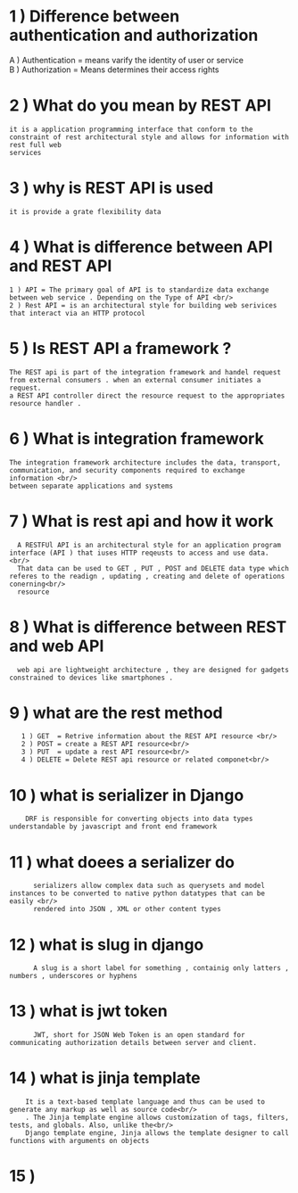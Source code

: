 
# 1 ) Difference between authentication and authorization

  A ) Authentication  = means varify the identity of user or service <br/>
  B ) Authorization   = Means determines their access rights
  
  
# 2 ) What do you mean by REST API

    it is a application programming interface that conform to the constraint of rest architectural style and allows for information with rest full web 
    services
    
# 3 ) why is REST API is used
    
    it is provide a grate flexibility data
    
# 4 ) What is difference between API and REST API

    1 ) API = The primary goal of API is to standardize data exchange between web service . Depending on the Type of API <br/>
    2 ) Rest API = is an architectural style for building web serivices that interact via an HTTP protocol
    
 # 5 ) Is REST API a framework ?
 
    The REST api is part of the integration framework and handel request from external consumers . when an external consumer initiates a request. 
    a REST API controller direct the resource request to the appropriates resource handler .
    
  # 6 ) What is integration framework
    The integration framework architecture includes the data, transport, communication, and security components required to exchange information <br/>
    between separate applications and systems
    
 # 7 ) What is rest api and how it work
  
      A RESTFUl API is an architectural style for an application program interface (API ) that iuses HTTP reqeusts to access and use data. <br/>
      That data can be used to GET , PUT , POST and DELETE data type which referes to the readign , updating , creating and delete of operations conerning<br/>
      resource
      
  # 8 ) What is difference between REST and web API
  
      web api are lightweight architecture , they are designed for gadgets constrained to devices like smartphones . 
      
  # 9 ) what are the rest method 
  
       1 ) GET  = Retrive information about the REST API resource <br/>
       2 ) POST = create a REST API resource<br/>
       3 ) PUT  = update a rest API resource<br/>
       4 ) DELETE = Delete REST api resource or related componet<br/>
       
  # 10 ) what is serializer in Django
  
        DRF is responsible for converting objects into data types understandable by javascript and front end framework
        
  # 11 ) what doees a serializer do
        
          serializers allow complex data such as querysets and model instances to be converted to native python datatypes that can be easily <br/>
          rendered into JSON , XML or other content types
          
   # 12 ) what is slug in django
          
          A slug is a short label for something , containig only latters , numbers , underscores or hyphens
          
   # 13 ) what is jwt token
   
          JWT, short for JSON Web Token is an open standard for communicating authorization details between server and client.
          
   # 14 ) what is jinja template
   
        It is a text-based template language and thus can be used to generate any markup as well as source code<br/>
        . The Jinja template engine allows customization of tags, filters, tests, and globals. Also, unlike the<br/>
        Django template engine, Jinja allows the template designer to call functions with arguments on objects
        
   # 15 ) 
      
